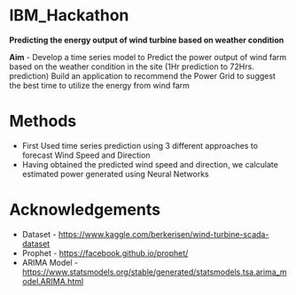 # IBM_Hackathon
**Predicting the energy output of wind turbine based on weather condition**

**Aim** - Develop a time series model to Predict the power output of wind farm based on the weather condition in the site (1Hr prediction to 72Hrs. prediction) Build an application to recommend the Power Grid to suggest the best time to utilize the energy from wind farm

# Methods
* First Used time series prediction using 3 different approaches to forecast Wind Speed and Direction 
* Having obtained the predicted wind speed and direction, we calculate estimated power generated using Neural Networks

# Acknowledgements 
* Dataset - https://www.kaggle.com/berkerisen/wind-turbine-scada-dataset
* Prophet - https://facebook.github.io/prophet/
* ARIMA Model - https://www.statsmodels.org/stable/generated/statsmodels.tsa.arima_model.ARIMA.html
